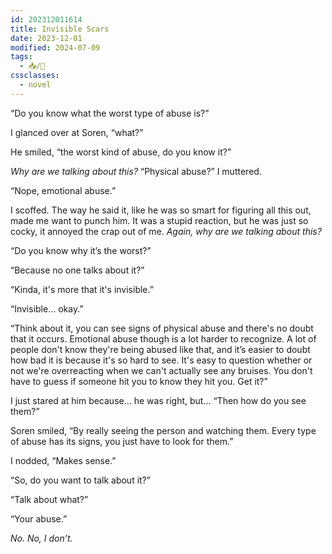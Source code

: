 ```yaml
---
id: 202312011614
title: Invisible Scars
date: 2023-12-01
modified: 2024-07-09
tags:
  - 📥/🌻
cssclasses:
  - novel
---
```

“Do you know what the worst type of abuse is?”

I glanced over at Soren, “what?”

He smiled, “the worst kind of abuse, do you know it?”

*Why are we talking about this?* “Physical abuse?” I muttered.

“Nope, emotional abuse.”

I scoffed. The way he said it, like he was so smart for figuring all this out, made me want to punch him. It was a stupid reaction, but he was just so cocky, it annoyed the crap out of me. *Again, why are we talking about this?*

“Do you know why it’s the worst?”

“Because no one talks about it?”

“Kinda, it's more that it's invisible.”

“Invisible… okay.”

“Think about it, you can see signs of physical abuse and there's no doubt that it occurs. Emotional abuse though is a lot harder to recognize. A lot of people don't know they're being abused like that, and it’s easier to doubt how bad it is because it's so hard to see. It's easy to question whether or not we're overreacting when we can't actually see any bruises. You don't have to guess if someone hit you to know they hit you. Get it?”

I just stared at him because... he was right, but… “Then how do you see them?”

Soren smiled, “By really seeing the person and watching them. Every type of abuse has its signs, you just have to look for them.”

I nodded, “Makes sense.”

“So, do you want to talk about it?”

“Talk about what?”

“Your abuse.”

*No. No, I don’t.*
